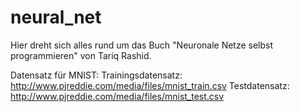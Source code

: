 # neural_net

Hier dreht sich alles rund um das Buch "Neuronale Netze selbst programmieren" von Tariq Rashid.

Datensatz für MNIST:
Trainingsdatensatz: http://www.pjreddie.com/media/files/mnist_train.csv
Testdatensatz: http://www.pjreddie.com/media/files/mnist_test.csv
